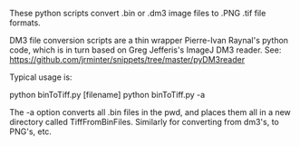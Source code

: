 These python scripts convert .bin or .dm3 image files to .PNG .tif file formats.

DM3 file conversion scripts are a thin wrapper Pierre-Ivan Raynal's python code, which is in turn based on Greg Jefferis's ImageJ DM3 reader.  See: https://github.com/jrminter/snippets/tree/master/pyDM3reader

Typical usage is:

python binToTiff.py [filename]
python binToTiff.py -a

The -a option converts all .bin files in the pwd, and places them all in a new directory called TiffFromBinFiles.  Similarly for converting from dm3's, to PNG's, etc.






